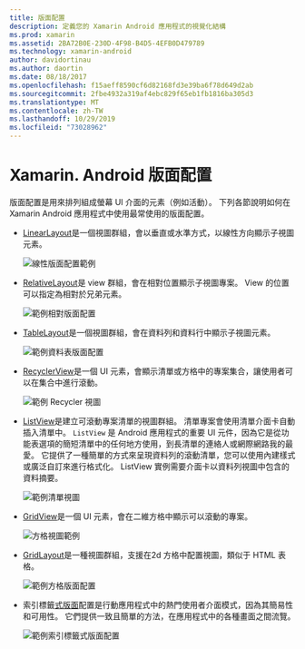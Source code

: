```yaml
---
title: 版面配置
description: 定義您的 Xamarin Android 應用程式的視覺化結構
ms.prod: xamarin
ms.assetid: 2BA72B0E-230D-4F98-B4D5-4EFB0D479789
ms.technology: xamarin-android
author: davidortinau
ms.author: daortin
ms.date: 08/18/2017
ms.openlocfilehash: f15aeff8590cf6d82168fd3e39ba6f78d649d2ab
ms.sourcegitcommit: 2fbe4932a319af4ebc829f65eb1fb1816ba305d3
ms.translationtype: MT
ms.contentlocale: zh-TW
ms.lasthandoff: 10/29/2019
ms.locfileid: "73028962"
---
```

# <a name="xamarinandroid-layouts"></a>Xamarin. Android 版面配置

版面配置是用來排列組成螢幕 UI 介面的元素（例如活動）。 下列各節說明如何在 Xamarin Android 應用程式中使用最常使用的版面配置。

- [LinearLayout](~/android/user-interface/layouts/linear-layout.md)是一個視圖群組，會以垂直或水準方式，以線性方向顯示子視圖元素。

    ![線性版面配置範例](images/linear-layout.png)

- [RelativeLayout](~/android/user-interface/layouts/relative-layout.md)是 view 群組，會在相對位置顯示子視圖專案。 View 的位置可以指定為相對於兄弟元素。

    ![範例相對版面配置](images/relative-layout.png)

- [TableLayout](~/android/user-interface/layouts/table-layout.md)是一個視圖群組，會在資料列和資料行中顯示子視圖元素。

    ![範例資料表版面配置](images/table-layout.png)

- [RecyclerView](~/android/user-interface/layouts/recycler-view/index.md)是一個 UI 元素，會顯示清單或方格中的專案集合，讓使用者可以在集合中進行滾動。

    ![範例 Recycler 視圖](images/recycler-view.png)

- [ListView](~/android/user-interface/layouts/list-view/index.md)是建立可滾動專案清單的視圖群組。 清單專案會使用清單介面卡自動插入清單中。 `ListView` 是 Android 應用程式的重要 UI 元件，因為它是從功能表選項的簡短清單中的任何地方使用，到長清單的連絡人或網際網路我的最愛。 它提供了一種簡單的方式來呈現資料列的滾動清單，您可以使用內建樣式或廣泛自訂來進行格式化。 ListView 實例需要介面卡以資料列視圖中包含的資料摘要。

    ![範例清單視圖](images/list-view.png)

- [GridView](~/android/user-interface/layouts/grid-view.md)是一個 UI 元素，會在二維方格中顯示可以滾動的專案。

    ![方格視圖範例](images/grid-view.png)

- [GridLayout](~/android/user-interface/layouts/grid-layout.md)是一種視圖群組，支援在2d 方格中配置視圖，類似于 HTML 表格。

    ![範例方格版面配置](images/grid-layout.png)

- 索引標籤[式版面](~/android/user-interface/layouts/tab-layout/index.md)配置是行動應用程式中的熱門使用者介面模式，因為其簡易性和可用性。 它們提供一致且簡單的方法，在應用程式中的各種畫面之間流覽。

    ![範例索引標籤式版面配置](images/tabbed-layout.png)
